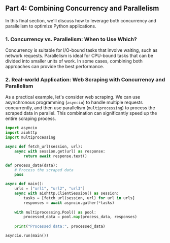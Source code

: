 ## Part 4: Combining Concurrency and Parallelism

In this final section, we'll discuss how to leverage both concurrency and parallelism to optimize Python applications.
### 1. Concurrency vs. Parallelism: When to Use Which?

Concurrency is suitable for I/O-bound tasks that involve waiting, such as network requests. Parallelism is ideal for CPU-bound tasks that can be divided into smaller units of work. In some cases, combining both approaches can provide the best performance.

### 2. Real-world Application: Web Scraping with Concurrency and Parallelism

As a practical example, let's consider web scraping. We can use asynchronous programming (`asyncio`) to handle multiple requests concurrently, and then use parallelism (`multiprocessing`) to process the scraped data in parallel. This combination can significantly speed up the entire scraping process.

```python
import asyncio
import aiohttp
import multiprocessing

async def fetch_url(session, url):
    async with session.get(url) as response:
        return await response.text()

def process_data(data):
    # Process the scraped data
    pass

async def main():
    urls = ["url1", "url2", "url3"]
    async with aiohttp.ClientSession() as session:
        tasks = [fetch_url(session, url) for url in urls]
        responses = await asyncio.gather(*tasks)
    
    with multiprocessing.Pool() as pool:
        processed_data = pool.map(process_data, responses)
    
    print("Processed data:", processed_data)

asyncio.run(main())
